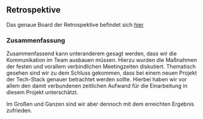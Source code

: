 ## Retrospektive
Das genaue Board der Retrospektive befindet sich [hier](https://github.com/dhbw-ka-tinf22b5-dinder/Dinder-SRS/blob/main/Retrospektive.pdf)
### Zusammenfassung
Zusammenfassend kann unteranderem gesagt werden, dass wir die Kommunikation im Team ausbauen müssen. Hierzu wurden die Maßnahmen der festen und vorallem verbindlichen Meetingzeiten diskutiert.
Thematisch gesehen sind wir zu dem Schluss gekommen, dass bei einem neuen Projekt der Tech-Stack genauer betrachtet werden sollte. Hierbei haben wir vor allem den damit verbundenen zeitlichen Aufwand für die Einarbeitung in diesem Projekt unterschätzt. 

Im Großen und Ganzen sind wir aber dennoch mit dem erreichten Ergebnis zufrieden.
